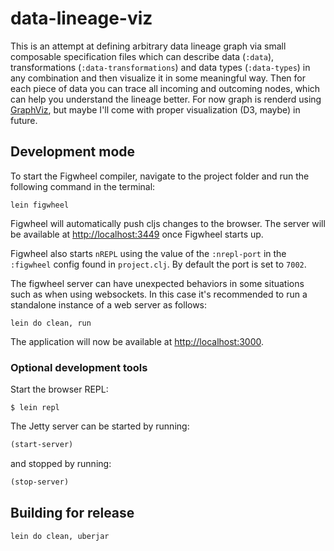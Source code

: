 # data-lineage-viz

This is an attempt at defining arbitrary data lineage graph via small composable specification files which can describe data (`:data`), transformations (`:data-transformations`) and data types (`:data-types`) in any combination and then visualize it in some meaningful way. Then for each piece of data you can trace all incoming and outcoming nodes, which can help you understand the lineage better. For now graph is renderd using [GraphViz](https://www.graphviz.org/), but maybe I'll come with proper visualization (D3, maybe) in future.

## Development mode

To start the Figwheel compiler, navigate to the project folder and run the following command in the terminal:

```
lein figwheel
```

Figwheel will automatically push cljs changes to the browser. The server will be available at [http://localhost:3449](http://localhost:3449) once Figwheel starts up. 

Figwheel also starts `nREPL` using the value of the `:nrepl-port` in the `:figwheel`
config found in `project.clj`. By default the port is set to `7002`.

The figwheel server can have unexpected behaviors in some situations such as when using
websockets. In this case it's recommended to run a standalone instance of a web server as follows:

```
lein do clean, run
```

The application will now be available at [http://localhost:3000](http://localhost:3000).


### Optional development tools

Start the browser REPL:

```
$ lein repl
```
The Jetty server can be started by running:

```clojure
(start-server)
```
and stopped by running:
```clojure
(stop-server)
```


## Building for release

```
lein do clean, uberjar
```

